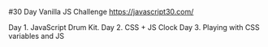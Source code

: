 #30 Day Vanilla JS Challenge 
https://javascript30.com/

Day 1. JavaScript Drum Kit.
Day 2. CSS + JS Clock
Day 3. Playing with CSS variables and JS
